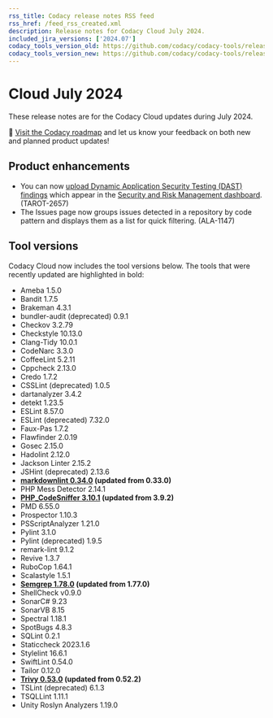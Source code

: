```yaml
---
rss_title: Codacy release notes RSS feed
rss_href: /feed_rss_created.xml
description: Release notes for Codacy Cloud July 2024.
included_jira_versions: ['2024.07']
codacy_tools_version_old: https://github.com/codacy/codacy-tools/releases/tag/7.16.17
codacy_tools_version_new: https://github.com/codacy/codacy-tools/releases/tag/7.22.33
---
```


# Cloud July 2024

These release notes are for the Codacy Cloud updates during July 2024.

📢 [Visit the Codacy roadmap](https://roadmap.codacy.com) and <span class="skip-vale">let us know</span> your feedback on both new and planned product updates!

## Product enhancements

-   You can now [upload Dynamic Application Security Testing (DAST) findings](../../codacy-api/examples/uploading-dast-results.md) which appear in the [Security and Risk Management dashboard](../../organizations/managing-security-and-risk.md#dashboard). (TAROT-2657)
-   The Issues page now groups issues detected in a repository by code pattern and displays them as a list for quick filtering. (ALA-1147)

## Tool versions

Codacy Cloud now includes the tool versions below. The tools that were recently updated are highlighted in bold:

-   Ameba 1.5.0
-   Bandit 1.7.5
-   Brakeman 4.3.1
-   bundler-audit (deprecated) 0.9.1
-   Checkov 3.2.79
-   Checkstyle 10.13.0
-   Clang-Tidy 10.0.1
-   CodeNarc 3.3.0
-   CoffeeLint 5.2.11
-   Cppcheck 2.13.0
-   Credo 1.7.2
-   CSSLint (deprecated) 1.0.5
-   dartanalyzer 3.4.2
-   detekt 1.23.5
-   ESLint 8.57.0
-   ESLint (deprecated) 7.32.0
-   Faux-Pas 1.7.2
-   Flawfinder 2.0.19
-   Gosec 2.15.0
-   Hadolint 2.12.0
-   Jackson Linter 2.15.2
-   JSHint (deprecated) 2.13.6
-   **[markdownlint 0.34.0](https://github.com/DavidAnson/markdownlint/releases/tag/v0.34.0) (updated from 0.33.0)**
-   PHP Mess Detector 2.14.1
-   **[PHP_CodeSniffer 3.10.1](https://github.com/PHPCSStandards/PHP_CodeSniffer/releases/tag/3.10.1) (updated from 3.9.2)**
-   PMD 6.55.0
-   Prospector 1.10.3
-   PSScriptAnalyzer 1.21.0
-   Pylint 3.1.0
-   Pylint (deprecated) 1.9.5
-   remark-lint 9.1.2
-   Revive 1.3.7
-   RuboCop 1.64.1
-   Scalastyle 1.5.1
-   **[Semgrep 1.78.0](https://github.com/semgrep/semgrep/releases/tag/v1.78.0) (updated from 1.77.0)**
-   ShellCheck v0.9.0
-   SonarC# 9.23
-   SonarVB 8.15
-   Spectral 1.18.1
-   SpotBugs 4.8.3
-   SQLint 0.2.1
-   Staticcheck 2023.1.6
-   Stylelint 16.6.1
-   SwiftLint 0.54.0
-   Tailor 0.12.0
-   **[Trivy 0.53.0](https://github.com/aquasecurity/trivy/releases/tag/v0.53.0) (updated from 0.52.2)**
-   TSLint (deprecated) 6.1.3
-   TSQLLint 1.11.1
-   Unity Roslyn Analyzers 1.19.0
